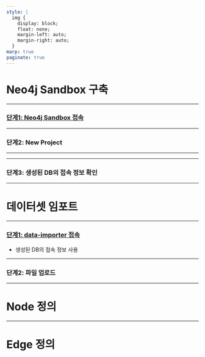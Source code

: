 ```yaml
---
style: |
  img {
    display: block;
    float: none;
    margin-left: auto;
    margin-right: auto;
  }
marp: true
paginate: true
---
```

# Neo4j Sandbox 구축

---
### [단계1: Neo4j Sandbox 접속](https://sandbox.neo4j.com) 


---
### 단계2: New Project


---


---
### 단계3: 생성된 DB의 접속 정보 확인 


---
# 데이터셋 임포트

---
### [단계1: data-importer 접속](https://data-importer.neo4j.io/)
- 생성된 DB의 접속 정보 사용



---
### 단계2: 파일 업로드 


---
# Node 정의


---
# Edge 정의



